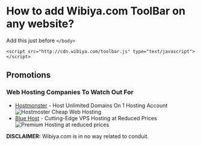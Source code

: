 # How to add Wibiya.com ToolBar on any website?

Add this just before `</body>`

```
<script src="http://cdn.wibiya.com/toolbar.js" type="text/javascript"></script>
```


## Promotions

### Web Hosting Companies To Watch Out For
* [Hostmonster](http://wibiya.com/go/wibiyaHostmoster) - Host Unlimited Domains On 1 Hosting Account ![Hostmoster Cheap Web Hosting](http://www.tqlkg.com/image-5288229-10811685-1282948464000)
* [Blue Host](http://wibiya.com/go/wibiyaBlueHost) - Cutting-Edge VPS Hosting at Reduced Prices ![Premium Hosting at reduced prices](http://www.lduhtrp.net/image-5288229-11768802-1433372557000)


**DISCLAIMER:** Wibiya.com is in no way related to conduit.